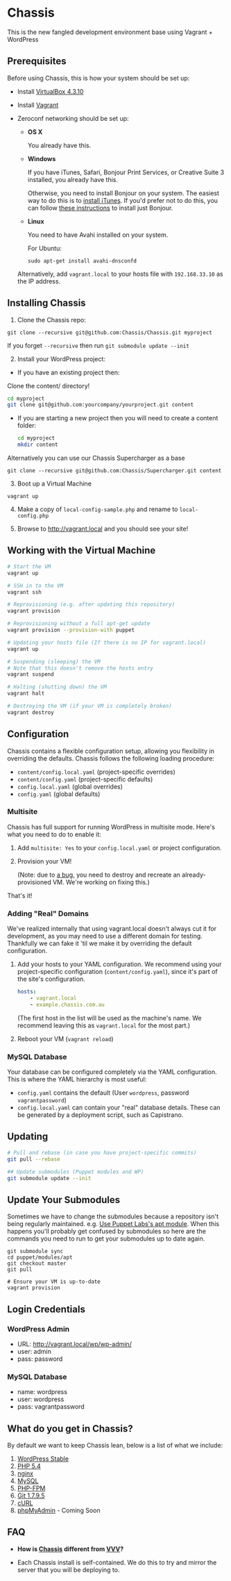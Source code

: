 # Chassis

This is the new fangled development environment base using Vagrant + WordPress 

## Prerequisites

Before using Chassis, this is how your system should be set up:

* Install [VirtualBox 4.3.10](https://www.virtualbox.org/wiki/Downloads)
* Install [Vagrant](http://www.vagrantup.com/downloads.html)
* Zeroconf networking should be set up:

  * **OS X**

    You already have this.

  * **Windows**

    If you have iTunes, Safari, Bonjour Print Services, or Creative Suite 3
    installed, you already have this.

    Otherwise, you need to install Bonjour on your system. The easiest way to
    do this is to [install iTunes][itunes]. If you'd prefer not to do this, you
    can follow [these instructions][bonjour] to install just Bonjour.

  * **Linux**

    You need to have Avahi installed on your system.

    For Ubuntu:

        sudo apt-get install avahi-dnsconfd

  Alternatively, add `vagrant.local` to your hosts file with `192.168.33.10` as
  the IP address.

[iTunes]: http://www.apple.com/itunes/download/
[bonjour]: http://help.touch-able.com/kb/network-setup-windows/make-sure-that-bonjour-is-installed-on-your-windows-pc

## Installing Chassis

1. Clone the Chassis repo:

`git clone --recursive git@github.com:Chassis/Chassis.git myproject`

If you forget `--recursive` then run
`git submodule update --init`

2. Install your WordPress project:

* If you have an existing project then:

Clone the content/ directory!
   ```bash
cd myproject
git clone git@github.com:yourcompany/yourproject.git content
   ```

* If you are starting a new project then you will need to create a content folder:

   ```bash
   cd myproject
   mkdir content
   ```

Alternatively you can use our Chassis Supercharger as a base

`git clone --recursive git@github.com:Chassis/Supercharger.git content`

3. Boot up a Virtual Machine

`vagrant up`

4. Make a copy of `local-config-sample.php` and rename to `local-config.php`

5. Browse to http://vagrant.local and you should see your site!


## Working with the Virtual Machine

```bash
# Start the VM	
vagrant up

# SSH in to the VM
vagrant ssh

# Reprovisioning (e.g. after updating this repository)
vagrant provision

# Reprovisioning without a full apt-get update
vagrant provision --provision-with puppet

# Updating your hosts file (If there is no IP for vagrant.local)
vagrant up

# Suspending (sleeping) the VM
# Note that this doesn't remove the hosts entry
vagrant suspend

# Halting (shutting down) the VM
vagrant halt

# Destroying the VM (if your VM is completely broken)
vagrant destroy
```

## Configuration
Chassis contains a flexible configuration setup, allowing you flexibility in
overriding the defaults. Chassis follows the following loading procedure:

* `content/config.local.yaml` (project-specific overrides)
* `content/config.yaml` (project-specific defaults)
* `config.local.yaml` (global overrides)
* `config.yaml` (global defaults)

### Multisite
Chassis has full support for running WordPress in multisite mode. Here's what
you need to do to enable it:

1. Add `multisite: Yes` to your `config.local.yaml` or project configuration.
2. Provision your VM!

   (Note: due to [a bug][#32], you need to destroy and recreate an
   already-provisioned VM. We're working on fixing this.)

That's it!

[#32]: https://github.com/Chassis/Chassis/issues/32

### Adding "Real" Domains

We've realized internally that using vagrant.local doesn't always cut it for
development, as you may need to use a different domain for testing. Thankfully
we can fake it 'til we make it by overriding the default configuration.

1. Add your hosts to your YAML configuration. We recommend using your
   project-specific configuration (`content/config.yaml`), since it's part of
   the site's configuration.

   ```yaml
   hosts:
       - vagrant.local
       - example.chassis.com.au
   ```

   (The first host in the list will be used as the machine's name. We recommend
   leaving this as `vagrant.local` for the most part.)

2. Reboot your VM (`vagrant reload`)

### MySQL Database
Your database can be configured completely via the YAML configuration. This is
where the YAML hierarchy is most useful:

* `config.yaml` contains the default (User `wordpress`, password `vagrantpassword`)
* `config.local.yaml` can contain your "real" database details. These can be
  generated by a deployment script, such as Capistrano.

## Updating

```bash
# Pull and rebase (in case you have project-specific commits)
git pull --rebase

## Update submodules (Puppet modules and WP)
git submodule update --init
```


## Update Your Submodules

Sometimes we have to change the submodules because a repository isn't being
regularly maintained. e.g. [Use Puppet Labs's apt module][issue-5].
When this happens you'll probably get confused by submodules so here are the
commands you need to run to get your submodules up to date again.

[issue-5]: https://github.com/Chassis/Chassis/issues/5

```
git submodule sync
cd puppet/modules/apt
git checkout master
git pull

# Ensure your VM is up-to-date
vagrant provision
```
## Login Credentials

### WordPress Admin
* URL: http://vagrant.local/wp/wp-admin/
* user: admin
* pass: password

### MySQL Database
* name: wordpress
* user: wordpress
* pass: vagrantpassword
    
## What do you get in Chassis?

By default we want to keep Chassis lean, below is a list of what we include:

1. [WordPress Stable](http://wordpress.org/)
2. [PHP 5.4](http://www.php.net/)
3. [nginx](http://nginx.org/)
4. [MySQL](http://www.mysql.com/)
5. [PHP-FPM](http://php-fpm.org/)
6. [Git 1.7.9.5](http://git-scm.com/)
7. [cURL](http://www.php.net//manual/en/book.curl.php)
8. [phpMyAdmin](http://www.phpmyadmin.net/home_page/index.php) - Coming Soon

## FAQ

-  **How is [Chassis](https://github.com/Chassis/Chassis) different from [VVV](https://github.com/Varying-Vagrant-Vagrants/VVV)?**

- Each Chassis install is self-contained. We do this to try and mirror the server that you will be deploying to. 
